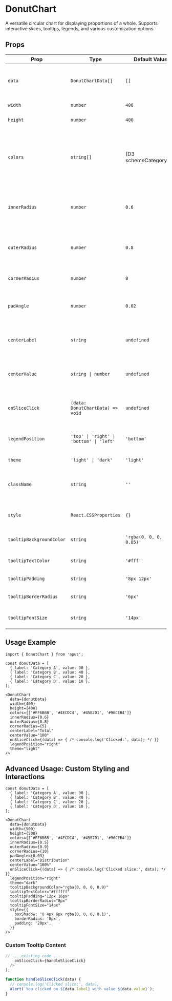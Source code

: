 # DonutChart

A versatile circular chart for displaying proportions of a whole. Supports interactive slices, tooltips, legends, and various customization options.

## Props

| Prop                   | Type                                                         | Default Value                      | Description                                                                                             |
|------------------------|--------------------------------------------------------------|------------------------------------|---------------------------------------------------------------------------------------------------------|
| `data`                 | `DonutChartData[]`                                          | `[]`                               | Array of data points (label-value pairs).                                                               |
| `width`                | `number`                                                     | `400`                              | Width of the chart.                                                                                     |
| `height`               | `number`                                                     | `400`                              | Height of the chart.                                                                                    |
| `colors`               | `string[]`                                                   | (D3 schemeCategory10)              | Array of colors for the slices. Colors will cycle if there are more data points than colors.            |
| `innerRadius`          | `number`                                                     | `0.6`                              | Inner radius of the donut (0-1, relative to outer radius).                                              |
| `outerRadius`          | `number`                                                     | `0.8`                              | Outer radius of the donut (0-1, relative to chart size).                                                |
| `cornerRadius`         | `number`                                                     | `0`                                | Corner radius for the slices.                                                                           |
| `padAngle`             | `number`                                                     | `0.02`                             | Padding angle between slices in radians.                                                                |
| `centerLabel`          | `string`                                                     | `undefined`                        | Text to display in the center of the donut.                                                             |
| `centerValue`          | `string \| number`                                         | `undefined`                        | Value to display in the center of the donut.                                                            |
| `onSliceClick`         | `(data: DonutChartData) => void`                            | `undefined`                        | Callback function when a slice is clicked.                                                              |
| `legendPosition`       | `'top' \| 'right' \| 'bottom' \| 'left'`                    | `'bottom'`                         | Position of the legend relative to the chart.                                                           |
| `theme`                | `'light' \| 'dark'`                                        | `'light'`                          | Theme for the chart.                                                                                    |
| `className`            | `string`                                                     | `''`                               | Additional CSS class name for the container.                                                            |
| `style`                | `React.CSSProperties`                                        | `{}`                               | Additional CSS styles for the container.                                                                |
| `tooltipBackgroundColor` | `string`                                                     | `'rgba(0, 0, 0, 0.85)'`            | Background color for the tooltip.                                                                       |
| `tooltipTextColor`     | `string`                                                     | `'#fff'`                           | Text color for the tooltip.                                                                             |
| `tooltipPadding`       | `string`                                                     | `'8px 12px'`                       | Padding for the tooltip.                                                                                |
| `tooltipBorderRadius`  | `string`                                                     | `'6px'`                            | Border radius for the tooltip.                                                                          |
| `tooltipFontSize`      | `string`                                                     | `'14px'`                           | Font size for the tooltip.                                                                              |

## Usage Example

```tsx
import { DonutChart } from 'apus';

const donutData = [
  { label: 'Category A', value: 30 },
  { label: 'Category B', value: 40 },
  { label: 'Category C', value: 20 },
  { label: 'Category D', value: 10 },
];

<DonutChart
  data={donutData}
  width={400}
  height={400}
  colors={['#FF6B6B', '#4ECDC4', '#45B7D1', '#96CEB4']}
  innerRadius={0.6}
  outerRadius={0.8}
  cornerRadius={5}
  centerLabel="Total"
  centerValue="100"
  onSliceClick={(data) => { /* console.log('Clicked:', data); */ }}
  legendPosition="right"
  theme="light"
/>
```

## Advanced Usage: Custom Styling and Interactions

```tsx
const donutData = [
  { label: 'Category A', value: 30 },
  { label: 'Category B', value: 40 },
  { label: 'Category C', value: 20 },
  { label: 'Category D', value: 10 },
];

<DonutChart
  data={donutData}
  width={500}
  height={500}
  colors={['#FF6B6B', '#4ECDC4', '#45B7D1', '#96CEB4']}
  innerRadius={0.5}
  outerRadius={0.9}
  cornerRadius={10}
  padAngle={0.03}
  centerLabel="Distribution"
  centerValue="100%"
  onSliceClick={(data) => { /* console.log('Clicked slice:', data); */ }}
  legendPosition="right"
  theme="dark"
  tooltipBackgroundColor="rgba(0, 0, 0, 0.9)"
  tooltipTextColor="#ffffff"
  tooltipPadding="12px 16px"
  tooltipBorderRadius="8px"
  tooltipFontSize="14px"
  style={{
    boxShadow: '0 4px 6px rgba(0, 0, 0, 0.1)',
    borderRadius: '8px',
    padding: '20px',
  }}
/>
```

### Custom Tooltip Content

```jsx
// ... existing code ...
    onSliceClick={handleSliceClick}
  />
);

function handleSliceClick(data) {
  // console.log('Clicked slice:', data);
  alert(`You clicked on ${data.label} with value ${data.value}`);
}
```
